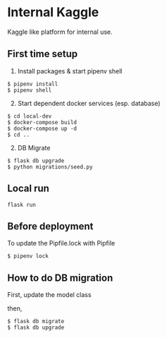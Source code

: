 # Internal Kaggle

Kaggle like platform for internal use.

## First time setup

1. Install packages & start pipenv shell

```
$ pipenv install
$ pipenv shell
```

2. Start dependent docker services (esp. database)
```
$ cd local-dev
$ docker-compose build
$ docker-compose up -d
$ cd ..
```

2. DB Migrate
```
$ flask db upgrade
$ python migrations/seed.py
```


## Local run

```
flask run
```

## Before deployment

To update the Pipfile.lock with Pipfile
```
$ pipenv lock
```

## How to do DB migration

First, update the model class

then,
```
$ flask db migrate
$ flask db upgrade
```
